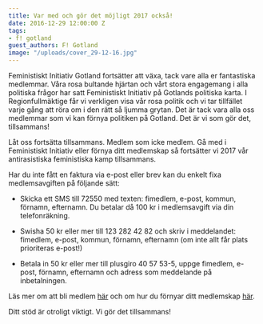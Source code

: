 ```yaml
---
title: Var med och gör det möjligt 2017 också!
date: 2016-12-29 12:00:00 Z
tags:
- f! gotland
guest_authors: F! Gotland
image: "/uploads/cover_29-12-16.jpg"
---
```


Feministiskt Initiativ Gotland fortsätter att växa, tack vare alla er fantastiska medlemmar. Våra rosa bultande hjärtan och vårt stora engagemang i alla politiska frågor har satt Feministiskt Initiativ på Gotlands politiska karta. I Regionfullmäktige får vi verkligen visa vår rosa politik och vi tar tillfället varje gång att röra om i den rätt så ljumma grytan. Det är tack vara alla oss medlemmar som vi kan förnya politiken på Gotland. Det är vi som gör det, tillsammans!

Låt oss fortsätta tillsammans. Medlem som icke medlem. Gå med i Feministiskt Initiativ eller förnya ditt medlemskap så fortsätter vi 2017 vår antirasistiska feministiska kamp tillsammans.

Har du inte fått en faktura via e-post eller brev kan du enkelt fixa medlemsavgiften på följande sätt:

* Skicka ett SMS till 72550 med texten: fimedlem, e-post, kommun, förnamn, efternamn. Du betalar då 100 kr i medlemsavgift via din telefonräkning.

* Swisha 50 kr eller mer till 123 282 42 82 och skriv i meddelandet: fimedlem, e-post, kommun, förnamn, efternamn (om inte allt får plats prioriteras e-post!)

* Betala in 50 kr eller mer till plusgiro 40 57 53-5, uppge fimedlem, e-post, förnamn, efternamn och adress som meddelande på inbetalningen.

Läs mer om att bli medlem [här](https://feministisktinitiativ.se/bli-medlem/) och om hur du förnyar ditt medlemskap [här](https://feministisktinitiativ.se/bli-medlem/fornya-ditt-medlemskap/).

Ditt stöd är otroligt viktigt. Vi gör det tillsammans!